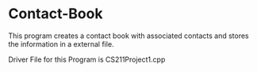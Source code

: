 # Contact-Book
This program creates a contact book with associated contacts and stores the information in a external file.


Driver File for this Program is CS211Project1.cpp


